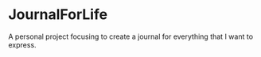 # JournalForLife
A personal project focusing to create a journal for everything that I want to express. 
